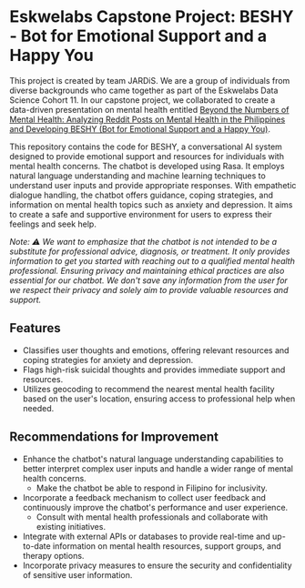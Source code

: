 # Eskwelabs Capstone Project: BESHY - Bot for Emotional Support and a Happy You
This project is created by team JARDiS. We are a group of individuals from diverse backgrounds who came together as part of the Eskwelabs Data Science Cohort 11. In our capstone project, we collaborated to create a data-driven presentation on mental health entitled [Beyond the Numbers of Mental Health: Analyzing Reddit Posts on Mental Health in the Philippines and Developing BESHY (Bot for Emotional Support and a Happy You)](https://github.com/jlrn-rph/eskwelabs-capstone-mental-health).

This repository contains the code for BESHY, a conversational AI system designed to provide emotional support and resources for individuals with mental health concerns. The chatbot is developed using Rasa. It employs natural language understanding and machine learning techniques to understand user inputs and provide appropriate responses. With empathetic dialogue handling, the chatbot offers guidance, coping strategies, and information on mental health topics such as anxiety and depression. It aims to create a safe and supportive environment for users to express their feelings and seek help.

*Note: ⚠️ We want to emphasize that the chatbot is not intended to be a substitute for professional advice, diagnosis, or treatment. It only provides information to get you started with reaching out to a qualified mental health professional. Ensuring privacy and maintaining ethical practices are also essential for our chatbot. We don't save any information from the user for we respect their privacy and solely aim to provide valuable resources and support.* 

## Features
* Classifies user thoughts and emotions, offering relevant resources and coping strategies for anxiety and depression.
* Flags high-risk suicidal thoughts and provides immediate support and resources.
* Utilizes geocoding to recommend the nearest mental health facility based on the user's location, ensuring access to professional help when needed.

## Recommendations for Improvement
* Enhance the chatbot's natural language understanding capabilities to better interpret complex user inputs and handle a wider range of mental health concerns. 
    * Make the chatbot be able to respond in Filipino for inclusivity.
* Incorporate a feedback mechanism to collect user feedback and continuously improve the chatbot's performance and user experience.
    * Consult with mental health professionals and collaborate with existing initiatives.
* Integrate with external APIs or databases to provide real-time and up-to-date information on mental health resources, support groups, and therapy options.
* Incorporate privacy measures to ensure the security and confidentiality of sensitive user information.